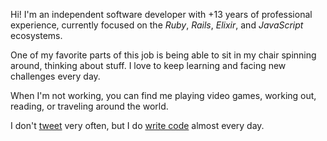 Hi! I'm an independent software developer with +13 years of professional experience, currently focused on the *Ruby*, *Rails*, *Elixir*, and *JavaScript* ecosystems.

One of my favorite parts of this job is being able to sit in my chair spinning around, thinking about stuff. I love to keep learning and facing new challenges every day.

When I'm not working, you can find me playing video games, working out, reading, or traveling around the world.

I don't [tweet](https://twitter.com/danguita) very often, but I do [write code](https://github.com/danguita) almost every day.
